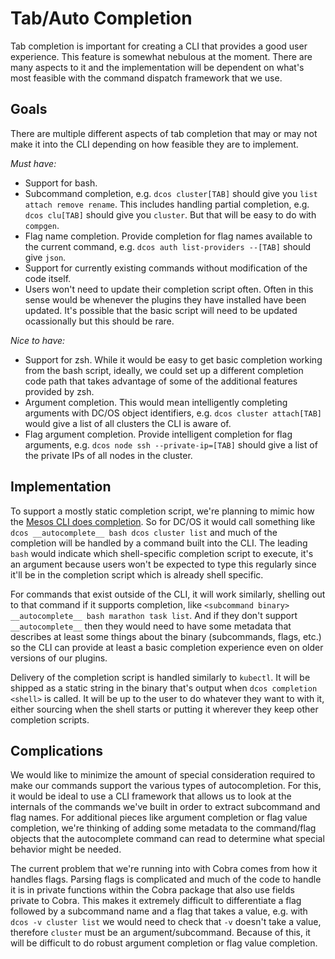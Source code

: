 
# Tab/Auto Completion #

Tab completion is important for creating a CLI that provides a good user experience. This feature
is somewhat nebulous at the moment. There are many aspects to it and the implementation will be
dependent on what's most feasible with the command dispatch framework that we use.

## Goals ##
There are multiple different aspects of tab completion that may or may not make it into the CLI
depending on how feasible they are to implement.

*Must have:*
* Support for bash.
* Subcommand completion, e.g. `dcos cluster[TAB]` should give you `list attach remove rename`.
This includes handling partial completion, e.g. `dcos clu[TAB]` should give you `cluster`. But that will
be easy to do with `compgen`.
* Flag name completion. Provide completion for flag names available to the current command, e.g.
`dcos auth list-providers --[TAB]` should give `json`.
* Support for currently existing commands without modification of the code itself.
* Users won't need to update their completion script often. Often in this sense would be whenever
the plugins they have installed have been updated. It's possible that the basic script will need to
be updated ocassionally but this should be rare.

*Nice to have:*
* Support for zsh. While it would be easy to get basic completion working from the bash script,
ideally, we could set up a different completion code path that takes advantage of some of the
additional features provided by zsh.
* Argument completion. This would mean intelligently completing arguments with DC/OS object
identifiers, e.g. `dcos cluster attach[TAB]` would give a list of all clusters the CLI is aware of.
* Flag argument completion. Provide intelligent completion for flag arguments, e.g.
`dcos node ssh --private-ip=[TAB]` should give a list of the private IPs of all nodes in the cluster.


## Implementation ##

To support a mostly static completion script, we're planning to mimic how the
[Mesos CLI does completion](https://github.com/apache/mesos/blob/master/src/python/cli_new/mesos.bash_completion).
So for DC/OS it would call something like `dcos __autocomplete__ bash dcos cluster list` and much of the completion
will be handled by a command built into the CLI. The leading `bash` would indicate which shell-specific completion
script to execute, it's an argument because users won't be expected to type this regularly since it'll be in the
completion script which is already shell specific.

For commands that exist outside of the CLI, it will work similarly, shelling out to that command if it supports
completion, like `<subcommand binary> __autocomplete__ bash marathon task list`. And if they don't support
`__autocomplete__` then they would need to have some metadata that describes at least some things about the
binary (subcommands, flags, etc.) so the CLI can provide at least a basic completion experience even on older
versions of our plugins.

Delivery of the completion script is handled similarly to `kubectl`. It will be shipped as a static string in
the binary that's output when `dcos completion <shell>` is called. It will be up to the user to do whatever
they want to with it, either sourcing when the shell starts or putting it wherever they keep other completion
scripts.


## Complications ##

We would like to minimize the amount of special consideration required to make our commands support the
various types of autocompletion. For this, it would be ideal to use a CLI framework that allows us to look
at the internals of the commands we've built in order to extract subcommand and flag names. For additional
pieces like argument completion or flag value completion, we're thinking of adding some metadata to the
command/flag objects that the autocomplete command can read to determine what special behavior might be needed.

The current problem that we're running into with Cobra comes from how it handles flags. Parsing flags is
complicated and much of the code to handle it is in private functions within the Cobra package that also
use fields private to Cobra. This makes it extremely difficult to differentiate a flag followed by a
subcommand name and a flag that takes a value, e.g. with `dcos -v cluster list` we would need to check
that `-v` doesn't take a value, therefore `cluster` must be an argument/subcommand. Because of this, it will
be difficult to do robust argument completion or flag value completion.
